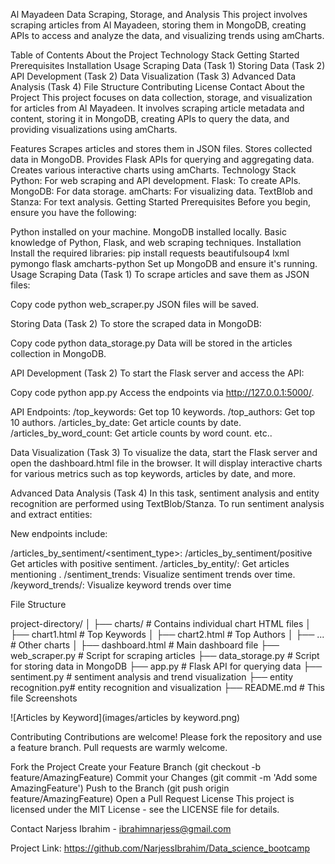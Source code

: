 Al Mayadeen Data Scraping, Storage, and Analysis
This project involves scraping articles from Al Mayadeen, storing them in MongoDB, creating APIs to access and analyze the data, and visualizing trends using amCharts.

Table of Contents
About the Project
Technology Stack
Getting Started
Prerequisites
Installation
Usage
Scraping Data (Task 1)
Storing Data (Task 2)
API Development (Task 2)
Data Visualization (Task 3)
Advanced Data Analysis (Task 4)
File Structure
Contributing
License
Contact
About the Project
This project focuses on data collection, storage, and visualization for articles from Al Mayadeen. It involves scraping article metadata and content, storing it in MongoDB, creating APIs to query the data, and providing visualizations using amCharts.

Features
Scrapes articles and stores them in JSON files.
Stores collected data in MongoDB.
Provides Flask APIs for querying and aggregating data.
Creates various interactive charts using amCharts.
Technology Stack
Python: For web scraping and API development.
Flask: To create APIs.
MongoDB: For data storage.
amCharts: For visualizing data.
TextBlob and Stanza: For text analysis.
Getting Started
Prerequisites
Before you begin, ensure you have the following:

Python installed on your machine.
MongoDB installed locally.
Basic knowledge of Python, Flask, and web scraping techniques.
Installation
Install the required libraries:
pip install requests beautifulsoup4 lxml pymongo flask amcharts-python
Set up MongoDB and ensure it's running.
Usage
Scraping Data (Task 1)
To scrape articles and save them as JSON files:

Copy code
python web_scraper.py
JSON files will be saved.

Storing Data (Task 2)
To store the scraped data in MongoDB:

Copy code
python data_storage.py
Data will be stored in the articles collection in MongoDB.

API Development (Task 2)
To start the Flask server and access the API:

Copy code
python app.py
Access the endpoints via http://127.0.0.1:5000/.

API Endpoints:
/top_keywords: Get top 10 keywords.
/top_authors: Get top 10 authors.
/articles_by_date: Get article counts by date.
/articles_by_word_count: Get article counts by word count.
etc..

Data Visualization (Task 3)
To visualize the data, start the Flask server and open the dashboard.html file in the browser. It will display interactive charts for various metrics such as top keywords, articles by date, and more.

Advanced Data Analysis (Task 4)
In this task, sentiment analysis and entity recognition are performed using TextBlob/Stanza. To run sentiment analysis and extract entities:


New endpoints include:

 /articles_by_sentiment/<sentiment_type>: /articles_by_sentiment/positive Get articles with positive sentiment.
/articles_by_entity/<entity>: Get articles mentioning .
/sentiment_trends: Visualize sentiment trends over time.
/keyword_trends/<keyword>: Visualize keyword trends over time

File Structure

project-directory/
│
├── charts/              # Contains individual chart HTML files
│   ├── chart1.html      # Top Keywords
│   ├── chart2.html      # Top Authors
│   ├── ...              # Other charts
│
├── dashboard.html       # Main dashboard file
├── web_scraper.py       # Script for scraping articles
├── data_storage.py      # Script for storing data in MongoDB
├── app.py               # Flask API for querying data
├── sentiment.py         # sentiment analysis and trend visualization
├── entity recognition.py# entity recognition and visualization
├── README.md            # This file
Screenshots

![Articles by Keyword](images/articles by keyword.png)



Contributing
Contributions are welcome! Please fork the repository and use a feature branch. Pull requests are warmly welcome.

Fork the Project
Create your Feature Branch (git checkout -b feature/AmazingFeature)
Commit your Changes (git commit -m 'Add some AmazingFeature')
Push to the Branch (git push origin feature/AmazingFeature)
Open a Pull Request
License
This project is licensed under the MIT License - see the LICENSE file for details.



Contact
Narjess Ibrahim - ibrahimnarjess@gmail.com

Project Link: https://github.com/NarjessIbrahim/Data_science_bootcamp


